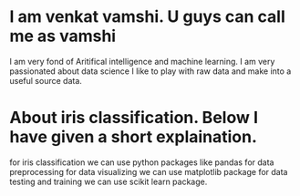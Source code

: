 # I am venkat vamshi. U guys can call me as vamshi
I am very fond of Aritifical intelligence and machine learning.
I am very passionated about data science
I like to play with raw data and make into a useful source data.
# About iris classification. Below I have given a short explaination.
for iris classification we can use python packages like pandas for data preprocessing
for data visualizing we can use matplotlib package
for data testing and training we can use scikit learn  package.
